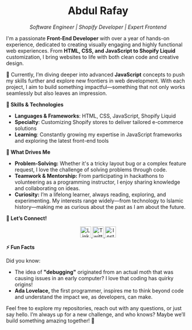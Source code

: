 <h1 align="center">Abdul Rafay</h1>
<p align="center"><em>Software Engineer | Shopify Developer | Expert Frontend</em></p>

I'm a passionate **Front-End Developer** with over a year of hands-on experience, dedicated to creating visually engaging and highly functional web experiences. From **HTML, CSS, and JavaScript to Shopify Liquid** customization, I bring websites to life with both clean code and creative design.

🌱 Currently, I’m diving deeper into advanced **JavaScript** concepts to push my skills further and explore new frontiers in web development. With each project, I aim to build something impactful—something that not only works seamlessly but also leaves an impression.

**💼 Skills & Technologies**
- **Languages & Frameworks**: HTML, CSS, JavaScript, Shopify Liquid
- **Specialty**: Customizing Shopify stores to deliver tailored e-commerce solutions
- **Learning**: Constantly growing my expertise in JavaScript frameworks and exploring the latest front-end tools
 
**🚀 What Drives Me**
- **Problem-Solving:** Whether it's a tricky layout bug or a complex feature request, I love the challenge of solving problems through code.
- **Teamwork & Mentorship:** From participating in hackathons to volunteering as a programming instructor, I enjoy sharing knowledge and collaborating on ideas.
- **Curiosity:** I’m a lifelong learner, always reading, exploring, and experimenting. My interests range widely—from technology to Islamic history—making me as curious about the past as I am about the future.

**🤝 Let’s Connect!**
<div align="center">
    <a href="https://linkedin.com/in/abdulrafayjanjua"> 
        <img src="https://img.shields.io/badge/LinkedIn-darkgreen?style=for-the-badge&logo=linkedin&logoColor=white&color=006400" alt="LinkedIn" height="30"> 
    </a> 
    <a href="https://twitter.com/abdulrafayjanjua"> 
        <img src="https://img.shields.io/badge/Twitter-darkgreen?style=for-the-badge&logo=twitter&logoColor=white&color=006400" alt="Twitter" height="30"> 
    </a> 
    <a href="https://instagram.com/rafaycode"> 
        <img src="https://img.shields.io/badge/Instagram-darkgreen?style=for-the-badge&logo=instagram&logoColor=white&color=006400" alt="Instagram" height="30"> 
    </a>
</div>

**⚡ Fun Facts**
  
Did you know:

- The idea of **"debugging"** originated from an actual moth that was causing issues in an early computer? I love that coding has quirky origins!
- **Ada Lovelace,** the first programmer, inspires me to think beyond code and understand the impact we, as developers, can make.

Feel free to explore my repositories, reach out with any questions, or just say hello. I’m always up for a new challenge, and who knows? Maybe we’ll build something amazing together! 🚀
